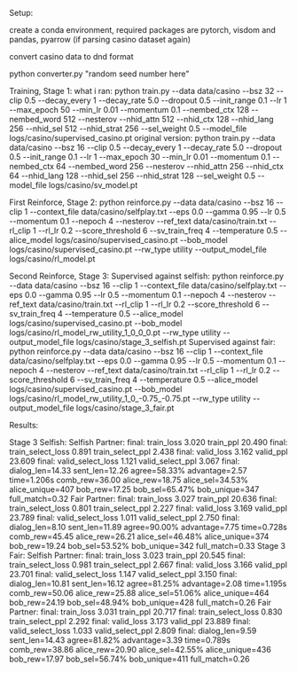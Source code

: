 
Setup:

create a conda environment,
required packages are 
pytorch, visdom and
pandas, pyarrow (if parsing casino dataset again)

convert casino data to dnd format

python converter.py "random seed number here"

Training, Stage 1:
what i ran:
python train.py  --data data/casino --bsz 32  --clip 0.5  --decay_every 1  --decay_rate 5.0  --dropout 0.5  --init_range 0.1  --lr 1  --max_epoch 50  --min_lr 0.01  --momentum 0.1  --nembed_ctx 128  --nembed_word 512  --nesterov  --nhid_attn 512  --nhid_ctx 128  --nhid_lang 256  --nhid_sel 512  --nhid_strat 256  --sel_weight 0.5  --model_file logs/casino/supervised_casino.pt
original version:
python train.py  --data data/casino --bsz 16  --clip 0.5  --decay_every 1  --decay_rate 5.0  --dropout 0.5  --init_range 0.1  --lr 1  --max_epoch 30  --min_lr 0.01  --momentum 0.1  --nembed_ctx 64  --nembed_word 256  --nesterov  --nhid_attn 256  --nhid_ctx 64  --nhid_lang 128  --nhid_sel 256  --nhid_strat 128  --sel_weight 0.5  --model_file logs/casino/sv_model.pt

First Reinforce, Stage 2:
 python reinforce.py --data data/casino --bsz 16 --clip 1 --context_file data/casino/selfplay.txt --eps 0.0 --gamma 0.95 --lr 0.5 --momentum 0.1 --nepoch 4 --nesterov --ref_text data/casino/train.txt --rl_clip 1 --rl_lr 0.2 --score_threshold 6 --sv_train_freq 4 --temperature 0.5 --alice_model logs/casino/supervised_casino.pt --bob_model logs/casino/supervised_casino.pt --rw_type utility --output_model_file logs/casino/rl_model.pt

Second Reinforce, Stage 3:
Supervised against selfish:
 python reinforce.py --data data/casino --bsz 16 --clip 1 --context_file data/casino/selfplay.txt --eps 0.0 --gamma 0.95 --lr 0.5 --momentum 0.1 --nepoch 4 --nesterov --ref_text data/casino/train.txt --rl_clip 1 --rl_lr 0.2 --score_threshold 6 --sv_train_freq 4 --temperature 0.5 --alice_model logs/casino/supervised_casino.pt --bob_model logs/casino/rl_model_rw_utility_1_0_0_0.pt --rw_type utility --output_model_file logs/casino/stage_3_selfish.pt
Supervised against fair:
python reinforce.py --data data/casino --bsz 16 --clip 1 --context_file data/casino/selfplay.txt --eps 0.0 --gamma 0.95 --lr 0.5 --momentum 0.1 --nepoch 4 --nesterov --ref_text data/casino/train.txt --rl_clip 1 --rl_lr 0.2 --score_threshold 6 --sv_train_freq 4 --temperature 0.5 --alice_model logs/casino/supervised_casino.pt --bob_model logs/casino/rl_model_rw_utility_1_0_-0.75_-0.75.pt --rw_type utility --output_model_file logs/casino/stage_3_fair.pt

Results:

Stage 3 Selfish:
Selfish Partner:
final: train_loss 3.020 train_ppl 20.490
final: train_select_loss 0.891 train_select_ppl 2.438
final: valid_loss 3.162 valid_ppl 23.609
final: valid_select_loss 1.121 valid_select_ppl 3.067
final: dialog_len=14.33 sent_len=12.26 agree=58.33% advantage=2.57 time=1.206s comb_rew=36.00 alice_rew=18.75 alice_sel=34.53% alice_unique=407 bob_rew=17.25 bob_sel=65.47% bob_unique=347 full_match=0.32
Fair Partner:
final: train_loss 3.027 train_ppl 20.636
final: train_select_loss 0.801 train_select_ppl 2.227
final: valid_loss 3.169 valid_ppl 23.789
final: valid_select_loss 1.011 valid_select_ppl 2.750
final: dialog_len=8.10 sent_len=11.89 agree=90.00% advantage=7.75 time=0.728s comb_rew=45.45 alice_rew=26.21 alice_sel=46.48% alice_unique=374 bob_rew=19.24 bob_sel=53.52% bob_unique=342 full_match=0.33
Stage 3 Fair:
Selfish Partner:
final: train_loss 3.023 train_ppl 20.545
final: train_select_loss 0.981 train_select_ppl 2.667
final: valid_loss 3.166 valid_ppl 23.701
final: valid_select_loss 1.147 valid_select_ppl 3.150
final: dialog_len=10.81 sent_len=16.12 agree=81.25% advantage=2.08 time=1.195s comb_rew=50.06 alice_rew=25.88 alice_sel=51.06% alice_unique=464 bob_rew=24.19 bob_sel=48.94% bob_unique=428 full_match=0.26
Fair Partner:
final: train_loss 3.031 train_ppl 20.717
final: train_select_loss 0.830 train_select_ppl 2.292
final: valid_loss 3.173 valid_ppl 23.889
final: valid_select_loss 1.033 valid_select_ppl 2.809
final: dialog_len=9.59 sent_len=14.43 agree=81.82% advantage=3.39 time=0.789s comb_rew=38.86 alice_rew=20.90 alice_sel=42.55% alice_unique=436 bob_rew=17.97 bob_sel=56.74% bob_unique=411 full_match=0.26